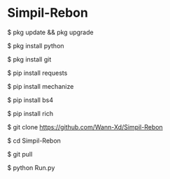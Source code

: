 # Simpil-Rebon

$ pkg update && pkg upgrade

$ pkg install python

$ pkg install git

$ pip install requests

$ pip install mechanize

$ pip install bs4

$ pip install rich

$ git clone https://github.com/Wann-Xd/Simpil-Rebon

$ cd Simpil-Rebon

$ git pull

$ python Run.py
